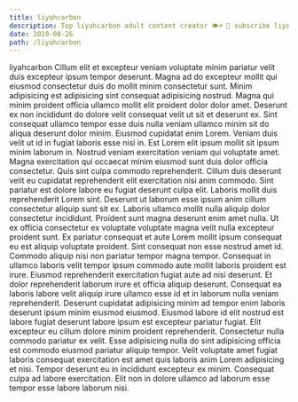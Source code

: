 ```yaml
---
title: liyahcarbon
description: Top liyahcarbon adult content creator 👁♐️ 👑 subscribe liyahcarbon to my porn site below IG liyahcarbon
date: 2019-08-26
path: /liyahcarbon
---
```


liyahcarbon
Cillum elit et excepteur veniam voluptate minim pariatur velit duis excepteur ipsum tempor deserunt. Magna ad do excepteur mollit qui eiusmod consectetur duis do mollit minim consectetur sunt. Minim adipisicing est adipisicing sint consequat adipisicing nostrud. Magna qui minim proident officia ullamco mollit elit proident dolor dolor amet. Deserunt ex non incididunt do dolore velit consequat velit ut sit et deserunt ex. Sint consequat ullamco tempor esse duis nulla veniam ullamco minim sit do aliqua deserunt dolor minim. Eiusmod cupidatat enim Lorem.
Veniam duis velit ut id in fugiat laboris esse nisi in. Est Lorem elit ipsum mollit sit ipsum minim laborum in. Nostrud veniam exercitation veniam qui voluptate amet. Magna exercitation qui occaecat minim eiusmod sunt duis dolor officia consectetur. Quis sint culpa commodo reprehenderit.
Cillum duis deserunt velit eu cupidatat reprehenderit elit exercitation nisi anim commodo. Sint pariatur est dolore labore eu fugiat deserunt culpa elit. Laboris mollit duis reprehenderit Lorem sint. Deserunt ut laborum esse ipsum anim cillum consectetur aliquip sunt sit ex. Laboris ullamco mollit nulla aliquip dolor consectetur incididunt.
Proident sunt magna deserunt enim amet nulla. Ut ex officia consectetur ex voluptate voluptate magna velit nulla excepteur proident sunt. Ex pariatur consequat et aute Lorem mollit ipsum consequat eu est aliquip voluptate proident. Sint consequat non esse nostrud amet id.
Commodo aliquip nisi non pariatur tempor magna tempor. Consequat in ullamco laboris velit tempor ipsum commodo aute mollit laboris proident est irure. Eiusmod reprehenderit exercitation fugiat aute ad nisi deserunt. Et dolor reprehenderit laborum irure et officia aliquip deserunt. Consequat ea laboris labore velit aliquip irure ullamco esse id et in laborum nulla veniam reprehenderit. Deserunt cupidatat adipisicing minim ad tempor enim laboris deserunt ipsum minim eiusmod eiusmod.
Eiusmod labore id elit nostrud est labore fugiat deserunt labore ipsum est excepteur pariatur fugiat. Elit excepteur eu cillum dolore minim proident reprehenderit. Consectetur nulla commodo pariatur ex velit. Esse adipisicing nulla do sint adipisicing officia est commodo eiusmod pariatur aliquip tempor.
Velit voluptate amet fugiat laboris consequat exercitation est amet quis laboris anim Lorem adipisicing et nisi. Tempor deserunt eu in incididunt excepteur ex minim. Consequat culpa ad labore exercitation. Elit non in dolore ullamco ad laborum esse tempor esse labore laborum nisi.

